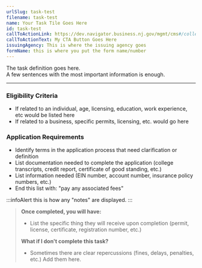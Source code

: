 ```yaml
---
urlSlug: task-test
filename: task-test
name: Your Task Tile Goes Here
id: task-test
callToActionLink: https://dev.navigator.business.nj.gov/mgmt/cms#/collections/business-formation-c-corp
callToActionText: My CTA Button Goes Here
issuingAgency: This is where the issuing agency goes
formName: this is where you put the form name/number
---
```


The task definition goes here.\
A few sentences with the most important information is enough.

---

### Eligibility Criteria

- If related to an individual, age, licensing, education, work experience, etc would be listed here
- If related to a business, specific permits, licensing, etc. would go here

### Application Requirements

- Identify terms in the application process that need clarification or definition
- List documentation needed to complete the application (college transcripts, credit report, certificate of good standing, etc.)
- List information needed (EIN number, account number, insurance policy numbers, etc.)
- End this list with: "pay any associated fees"

:::infoAlert
t﻿his is how any "notes" are displayed.
:::

> **Once completed, you will have:**
>
> - List the specific thing they will receive upon completion (permit, license, certificate, registration number, etc.)
>
> **What if I don't complete this task?**
>
> - Sometimes there are clear repercussions (fines, delays, penalties, etc.) Add them here.
